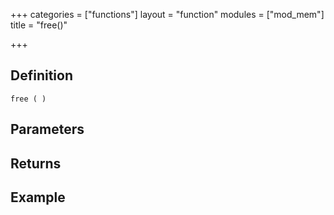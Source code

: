 +++
categories = ["functions"]
layout = "function"
modules = ["mod_mem"]
title = "free()"

+++

## Definition

    free ( )

## Parameters

## Returns

## Example

